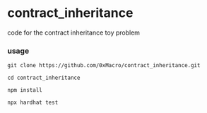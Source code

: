 # contract_inheritance
code for the contract inheritance toy problem

### usage
```
git clone https://github.com/0xMacro/contract_inheritance.git

cd contract_inheritance

npm install

npx hardhat test
```
